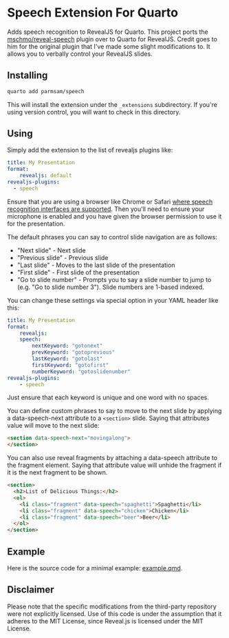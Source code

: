 # Speech Extension For Quarto

Adds speech recognition to RevealJS for Quarto. This project ports the [mschmo/reveal-speech](https://github.com/mschmo/reveal-speech) plugin over to Quarto for RevealJS. Credit goes to him for the original plugin that I've made some slight modifications to. It allows you to verbally control your RevealJS slides.

## Installing


```bash
quarto add parmsam/speech
```

This will install the extension under the `_extensions` subdirectory.
If you're using version control, you will want to check in this directory.

## Using

Simply add the extension to the list of revealjs plugins like:

```yaml
title: My Presentation
format:
    revealjs: default
revealjs-plugins:
  - speech
```

Ensure that you are using a browser like Chrome or Safari [where speech recognition interfaces are supported](https://developer.mozilla.org/en-US/docs/Web/API/Web_Speech_API#Browser_compatibility). Then you'll need to ensure your microphone is enabled and you have given the browser permission to use it for the presentation.

The default phrases you can say to control slide navigation are as follows:

- "Next slide" - Next slide
- "Previous slide" - Previous slide
- "Last slide" - Moves to the last slide of the presentation
- "First slide" - First slide of the presentation
- "Go to slide number" - Prompts you to say a slide number to jump to (e.g. "Go to slide number 3"). Slide numbers are 1-based indexed.

You can change these settings via special option in your YAML header like this:

```yaml
title: My Presentation
format:
    revealjs:
    speech:
        nextKeyword: "gotonext"
        prevKeyword: "gotoprevious"
        lastKeyword: "gotolast"
        firstKeyword: "gotofirst"
        numberKeyword: "gotoslidenumber"
revealjs-plugins:
    - speech
```
Just ensure that each keyword is unique and one word with no spaces.

You can define custom phrases to say to move to the next slide by applying a data-speech-next attribute to a `<section>` slide. Saying that attributes value will move to the next slide:

```html
<section data-speech-next="movingalong">
</section>
```

You can also use reveal fragments by attaching a data-speech attribute to the fragment element. Saying that attribute value will unhide the fragment if it is the next fragment to be shown.

```html
<section>
  <h2>List of Delicious Things:</h2>
  <ol>
    <li class="fragment" data-speech="spaghetti">Spaghetti</li>
    <li class="fragment" data-speech="chicken">Chicken</li>
    <li class="fragment" data-speech="beer">Beer</li>
  </ol>
</section>
```

## Example

Here is the source code for a minimal example: [example.qmd](example.qmd).

## Disclaimer

Please note that the specific modifications from the third-party repository were not explicitly licensed. Use of this code is under the assumption that it adheres to the MIT License, since Reveal.js is licensed under the MIT License.
